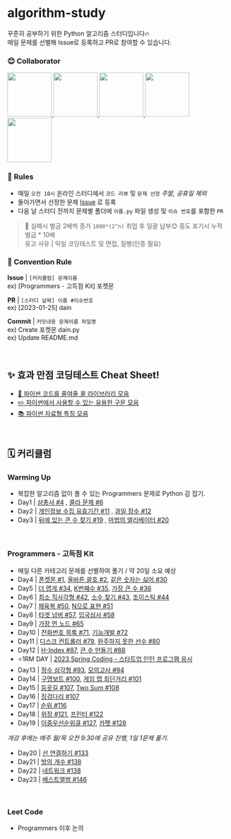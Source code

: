# algorithm-study

꾸준히 공부하기 위한 Python 알고리즘 스터디입니다🔥  
매일 문제를 선별해 Issue로 등록하고 PR로 참여할 수 있습니다.

### 😊 Collaborator

<div>
  <a href="https://github.com/da-in">
    <img src="https://avatars.githubusercontent.com/u/66757141?v=4" width="100" style="max-width: 100%;">
  </a>
  <a href="https://github.com/Lee-DoHa">
    <img src="https://avatars.githubusercontent.com/u/70997596?v=4" width="100" style="max-width: 100%;">
  </a>
  <a href="https://github.com/lalabulla">
    <img src="https://avatars.githubusercontent.com/u/102718303?v=4" width="100" style="max-width: 100%;">
  </a>
  <a href="https://github.com/seungyeonnnnnni">
    <img src="https://avatars.githubusercontent.com/u/53565255?v=4" width="100" style="max-width: 100%;">
  </a>
  <a href="https://github.com/chs98412">
    <img src="https://avatars.githubusercontent.com/u/79582366?v=4" width="100" style="max-width: 100%;">
  </a>
</div>

### 📢 Rules

- 매일 `오전 10시` 온라인 스터디에서 `코드 리뷰` 및 `문제 선정` _주말, 공휴일 제외_
- 돌아가면서 선정한 문제 [Issue](https://github.com/da-in/algorithm-study/issues) 로 등록
- 다음 날 스터디 전까지 문제별 폴더에 `이름.py` 파일 생성 및 `이슈 번호`를 포함한 `PR`

> 🚨 실패시 벌금 2배씩 증가 `1000*(2^n)` 취업 후 일괄 납부😊 중도 포기시 누적 벌금 \* 10배  
> 유고 사유 | 익일 코딩테스트 및 면접, 질병(인증 필요)

### 🌈 Convention Rule

**Issue** | `[커리큘럼] 문제이름`  
ex) [Programmers - 고득점 Kit] 포켓몬

**PR** | `[스터디 날짜] 이름 #이슈번호`  
ex) [2023-01-25] dain

**Commit** | `커밋내용 문제이름 파일명`  
ex) Create 포켓몬 dain.py  
ex) Update README.md

<br/>

## ✨ 효과 만점 코딩테스트 Cheat Sheet!

- [🍯 파이썬 코드를 줄여줄 꿀 라이브러리 모음](https://github.com/da-in/algorithm-study/blob/main/✨%20효과%20만점%20코딩테스트%20Cheat%20Sheet!/🍯%20코드를%20줄여줄%20꿀%20라이브러리%20모음.md)
- [✏️ 파이썬에서 사용할 수 있는 유용한 구문 모음](https://github.com/da-in/algorithm-study/blob/main/✨%20효과%20만점%20코딩테스트%20Cheat%20Sheet!/✏%EF%B8%8F%20파이썬에서%20사용할%20수%20있는%20유용한%20구문%20모음.md)
- [📚 파이썬 자료형 특징 모음](https://github.com/da-in/algorithm-study/blob/main/✨%20효과%20만점%20코딩테스트%20Cheat%20Sheet!/📚%20파이썬%20자료형%20특징%20모음.md)

<br/>

## 🗓️ 커리큘럼

### Warming Up

- 복잡한 알고리즘 없이 풀 수 있는 Programmers 문제로 Python 감 잡기.
- Day1 | [삼총사 #4](https://github.com/da-in/algorithm-study/issues/4) , [콜라 문제 #6](https://github.com/da-in/algorithm-study/issues/6)
- Day2 | [개인정보 수집 유효기간 #11](https://github.com/da-in/algorithm-study/issues/11) , [과일 장수 #12](https://github.com/da-in/algorithm-study/issues/12)
- Day3 | [뒤에 있는 큰 수 찾기 #19](https://github.com/da-in/algorithm-study/issues/19) , [마법의 엘리베이터 #20](https://github.com/da-in/algorithm-study/issues/20)

<br/>

### Programmers - 고득점 Kit

- 매일 다른 카테고리 문제를 선별하여 풀기 / 약 20일 소요 예상
- Day4 | [폰켓몬 #1](https://github.com/da-in/algorithm-study/issues/1), [올바른 괄호 #2](https://github.com/da-in/algorithm-study/issues/2), [같은 숫자는 싫어 #30](https://github.com/da-in/algorithm-study/issues/30)
- Day5 | [더 맵게 #34](https://github.com/da-in/algorithm-study/issues/34), [K번째수 #35](https://github.com/da-in/algorithm-study/issues/35), [가장 큰 수 #36](https://github.com/da-in/algorithm-study/issues/36)
- Day6 | [최소 직사각형 #42](https://github.com/da-in/algorithm-study/issues/42), [소수 찾기 #43](https://github.com/da-in/algorithm-study/issues/43), [조이스틱 #44](https://github.com/da-in/algorithm-study/issues/44)
- Day7 | [체육복 #50](https://github.com/da-in/algorithm-study/issues/50), [N으로 표현 #51](https://github.com/da-in/algorithm-study/issues/51)
- Day8 | [타겟 넘버 #57](https://github.com/da-in/algorithm-study/issues/57), [입국심사 #58](https://github.com/da-in/algorithm-study/issues/58)
- Day9 | [가장 먼 노드 #65](https://github.com/da-in/algorithm-study/issues/65)
- Day10 | [전화번호 목록 #71](https://github.com/da-in/algorithm-study/issues/71), [기능개발 #72](https://github.com/da-in/algorithm-study/issues/72)
- Day11 | [디스크 컨트롤러 #79](https://github.com/da-in/algorithm-study/issues/79), [완주하지 못한 선수 #80](https://github.com/da-in/algorithm-study/issues/80)
- Day12 | [H-Index #87](https://github.com/da-in/algorithm-study/issues/87), [큰 수 만들기 #88](https://github.com/da-in/algorithm-study/issues/88)
- ⭐1RM DAY | [2023 Spring Coding - 스타트업 인턴 프로그램 응시](https://career.programmers.co.kr/competitions/3155)
- Day13 | [정수 삼각형 #93](https://github.com/da-in/algorithm-study/issues/93), [모의고사 #94](https://github.com/da-in/algorithm-study/issues/94)
- Day14 | [구명보트 #100](https://github.com/da-in/algorithm-study/issues/100), [게임 맵 최단거리 #101](https://github.com/da-in/algorithm-study/issues/101)
- Day15 | [등굣길 #107](https://github.com/da-in/algorithm-study/issues/107), [Two Sum #108](https://github.com/da-in/algorithm-study/issues/108)
- Day16 | [징검다리 #107](https://github.com/da-in/algorithm-study/issues/112)
- Day17 | [순위 #116](https://github.com/da-in/algorithm-study/issues/116)
- Day18 | [위장 #121](https://github.com/da-in/algorithm-study/issues/121), [프린터 #122](https://github.com/da-in/algorithm-study/issues/122)
- Day19 | [이중우선순위큐 #127](https://github.com/da-in/algorithm-study/issues/127), [카펫 #128](https://github.com/da-in/algorithm-study/issues/128)

_개강 후에는 매주 월/목 오전 9:30에 공유 진행, 1일 1문제 풀기._

- Day20 | [선 연결하기 #133](https://github.com/da-in/algorithm-study/issues/133)
- Day21 | [방의 개수 #138](https://github.com/da-in/algorithm-study/issues/133)
- Day22 | [네트워크 #138](https://github.com/da-in/algorithm-study/issues/138)
- Day23 | [베스트앨범 #146](https://github.com/da-in/algorithm-study/issues/146)

<br/>

### Leet Code

- Programmers 이후 논의
